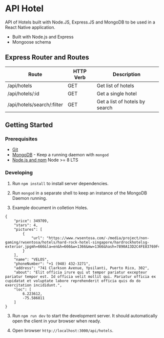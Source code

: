 # API Hotel

API of Hotels built with Node.JS, Express.JS and MongoDB to be used in a React Native application.

- Built with Node.js and Express
- Mongoose schema

## Express Router and Routes

| Route           | HTTP Verb | Description                          |
| --------------- | --------- | ------------------------------------ |
| /api/hotels     | GET       | Get list of hotels                   |
| /api/hotels/:id  | GET       | Get a single hotel                   |
| /api/hotels/search/:filter  | GET       | Get a list of hotels by search |


## Getting Started

### Prerequisites

- [Git](https://git-scm.com/)
- [MongoDB](https://www.mongodb.org/) - Keep a running daemon with `mongod`
- [Node.js and npm](nodejs.org) Node >= 8 LTS

### Developing

1. Run `npm install` to install server dependencies.

2. Run `mongod` in a separate shell to keep an instance of the MongoDB Daemon running.

3. Example document in colletion Holes.
```
{
    "price": 349709,
    "stars": 4,
    "pictures": [
        {
            "url": "https://www.rwsentosa.com/-/media/project/non-gaming/rwsentosa/hotels/hard-rock-hotel-singapore/hardrockhotelsg-exterior.jpgmh=666&la=en&h=666&w=1366&mw=1366&hash=7890A13D2C4FE83769F4A571B997007215155027"
        }
    ],
    "name": "VELOS",
    "phoneNumber": "+1 (948) 432-3271",
    "address": "741 Clarkson Avenue, Ypsilanti, Puerto Rico, 302",
    "about": "Elit officia irure qui ut tempor pariatur excepteur pariatur tempor est. Id officia velit mollit qui. Pariatur officia ex cupidatat et voluptate labore reprehenderit officia quis do do exercitation incididunt.",
    "loc": [
        6.223612,
        -75.586811
    ]
}
```

3. Run `npm run dev` to start the development server. It should automatically open the client in your browser when ready.

4. Open browser `http://localhost:3000/api/hotels`.

